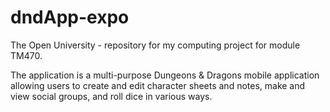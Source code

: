# dndApp-expo
The Open University - repository for my computing project for module TM470.

The application is a multi-purpose Dungeons & Dragons mobile application allowing users to create and edit character sheets and notes, make and view social groups, and roll dice in various ways.
